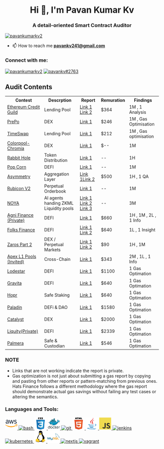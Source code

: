 <h1 align="center">Hi 👋, I'm Pavan Kumar Kv</h1>
<h3 align="center">A detail-oriented Smart Contract Auditor</h3>

<p align="left"> <a href="https://twitter.com/pavankumarkv2" target="blank"><img src="https://img.shields.io/twitter/follow/pavankumarkv2?logo=twitter&style=for-the-badge" alt="pavankumarkv2" /></a> </p>

- 📫 How to reach me **pavankv241@gmail.com**

<h3 align="left">Connect with me:</h3>
<p align="left">
<a href="https://twitter.com/pavankumarkv2" target="blank"><img align="center" src="https://raw.githubusercontent.com/rahuldkjain/github-profile-readme-generator/master/src/images/icons/Social/twitter.svg" alt="pavankumarkv2" height="30" width="40" /></a>
<a href="https://discord.gg/pavankv#2763" target="blank"><img align="center" src="https://raw.githubusercontent.com/rahuldkjain/github-profile-readme-generator/master/src/images/icons/Social/discord.svg" alt="pavankv#2763" height="30" width="40" /></a>
</p>

<h2>Audit Contents</h2>
<table>
  <tr>
    <th>Contest</th>
    <th>Descrption</th>
    <th>Report</th>
    <th>Remuration</th>
    <th>Findings</th>
  </tr>
  <tr>
    <td><a href="https://code4rena.com/audits/2023-12-ethereum-credit-guild">Ethereum Credit Guild</a></td>
    <td>Lending Pool</td>
    <td><a href="https://github.com/code-423n4/2023-12-ethereumcreditguild-findings/issues/488">Link 1</a> <a href="https://github.com/code-423n4/2023-12-ethereumcreditguild-findings/blob/dd2ecb8b79c5bb4a4e57f2399b6e300e57737ea1/data/pavankv-Analysis.md">Link 2</a></td>
    <td>$364</td>
    <td>1M , 1 Analysis</td>
  </tr>
  <tr>
    <td><a href="https://code4rena.com/audits/2022-12-prepo-contest">PrePo</a></td>
    <td>DEX</td>
    <td><a href="https://github.com/code-423n4/2022-12-prepo-findings/issues/13">Link 1</a></td>
    <td>$246</td>
    <td>1M , Gas Optimisation</td>
  </tr>
  <tr>
    <td><a href="https://code4rena.com/audits/2023-01-timeswap-contest">TimeSwap</a></td>
    <td>Lending Pool</td>
    <td><a href="https://github.com/code-423n4/2023-01-timeswap-findings/issues/148">Link 1</a></td>
    <td>$212</td>
    <td>1M , Gas optimisation</td>
  </tr>
    <tr>
    <td><a href="https://cantina.xyz/competitions/7db75599-9dad-40aa-9fc7-e879803eea2b">Colorpool-Chromia</a></td>
    <td>DEX</td>
    <td><a href="#">Link 1</a></td>
    <td>$--</td>
    <td>1M </td>
  </tr>
  <tr>
    <td><a href="https://code4rena.com/audits/2023-01-timeswap-contest">Rabbit Hole</a></td>
    <td>Token Distribution</td>
    <td><a href="https://github.com/code-423n4/2023-01-rabbithole-findings/issues/294">Link 1</a></td>
    <td>--</td>
    <td>1H</td>
  </tr>
  <tr>
    <td><a href="https://code4rena.com/audits/2023-01-popcorn-contest">Pop Corn</a></td>
    <td>DEFI</td>
    <td><a href="https://github.com/code-423n4/2023-01-popcorn-findings/issues/168">Link 1</a></td>
    <td>--</td>
    <td>1M</td>
  </tr>
  <tr>
    <td><a href="https://code4rena.com/audits/2023-09-asymmetry-finance-afeth-invitational">Asymmetry</a></td>
    <td>Aggregation Layer</td>
    <td><a href="https://github.com/code-423n4/2023-03-asymmetry-findings/issues/678">Link 1</a><a href="https://github.com/code-423n4/2023-03-asymmetry-findings/issues/183">Link 2</a></td>
    <td>$500</td>
    <td>1H , 1 QA</td>
  </tr>
  <tr>
    <td><a href="https://code4rena.com/audits/2023-01-timeswap-contest">Rubicon V2</a></td>
    <td>Perpetual Orderbook</td>
    <td><a href="https://github.com/code-423n4/2023-04-rubicon-findings/issues/55">Link 1</a></td>
    <td>--</td>
    <td>1M</td>
  </tr>
    <tr>
    <td><a href="https://code4rena.com/audits/2024-04-noyat">NOYA</a></td>
    <td>AI agents handing ZKML Liquidity pools</td>
    <td><a href="https://github.com/code-423n4/2024-04-noya-findings/issues/101">Link 1</a> 
    <a href="https://github.com/code-423n4/2024-04-noya-findings/issues/188">Link 2</a>
    <a href="https://github.com/code-423n4/2024-04-noya-findings/issues/154">Link 3</a>
    </td>
    <td>--</td>
    <td>3M</td>
  </tr>
    <tr>
    <td><a href="#">Agni Finance (Private)</a></td>
    <td>DEFI</td>
    <td><a href="#">Link 1</a></td>
    <td>$660</td>
    <td>1H , 1M , 2L , 1 Info</td>
  </tr>
    <tr>
    <td><a href="">Folks Finance</a></td>
    <td>DEFI</td>
    <td><a href="https://reports.immunefi.com/folks-finance/boost-_-folks-finance-33746-smart-contract-insight-rounding-down-to-zero-leads-to-liquidate-function">Link 1</a>
    <a href="https://reports.immunefi.com/folks-finance/boost-_-folks-finance-34124-smart-contract-low-smart-contract-cannot-be-accessed-during-the-normal-l">Link 2</a>
    </td>
    <td>$640</td>
    <td>1L , 1 Insight</td>
  </tr>
  <tr>
    <tr>
    <td><a href="">Zaros Part 2</a></td>
    <td>DEX / Perpetual Markets</td>
    <td><a href="https://codehawks.cyfrin.io/c/2025-01-zaros-part-2/s/487">Link 1</a>
    <a href="https://codehawks.cyfrin.io/c/2025-01-zaros-part-2/s/163">Link 2</a>
    </td>
    <td>$90</td>
    <td>1H , 1M</td>
  </tr>
  <tr>
    <td><a href="">Apex L1 Pools (Invited)</a></td>
    <td>Cross-Chain</td>
    <td><a href="https://app.secure3.io/en/32c54710fa?tab=detail">Link 1</a>
    </td>
    <td>$343</td>
    <td>2M , 1L , 1 Info</td>
  </tr>
  <tr>
    <td><a href="https://app.hats.finance/audit-competitions/lodestar-finance-0x74cb0cc1e231ad7c28f50574b1e473e8afef1d7f/leaderboard">Lodestar</a></td>
    <td>DEFI</td>
    <td><a href="#">Link 1</a></td>
    <td>$1100</td>
    <td>1 Gas Optimation</td>
  </tr>

  <tr>
    <td><a href="https://app.hats.finance/audit-competitions/gravita-0xa9cb786e4d07117d11b4644f54c5a4f1567e3817/leaderboard">Gravita</a></td>
    <td>DEFI</td>
    <td><a href="#">Link 1</a></td>
    <td>$640</td>
    <td>1 Gas Optimation</td>
  </tr>

  <tr>
    <td><a href="https://app.hats.finance/audit-competitions/lodestar-finance-0x74cb0cc1e231ad7c28f50574b1e473e8afef1d7f/leaderboard">Hopr</a></td>
    <td>Safe Staking</td>
    <td><a href="https://app.hats.finance/audit-competitions/safestaking-by-hopr-0x607386df18b663cf5ee9b879fbc1f32466ad5a85/leaderboard">Link 1</a></td>
    <td>$640</td>
    <td>1 Gas Optimation</td>
  </tr>

  <tr>
    <td><a href="https://app.hats.finance/audit-competitions/paladin-0x1610bfde27e57b068af7f38aec3d2a7b1d146989/leaderboard">Paladin</a></td>
    <td>DEFi & DAO</td>
    <td><a href="https://app.hats.finance/audit-competitions/paladin-0x1610bfde27e57b068af7f38aec3d2a7b1d146989/leaderboard">Link 1</a></td>
    <td>$1580</td>
    <td>1 Gas Optimation</td>
  </tr>

  <tr>
    <td><a href="https://app.hats.finance/audit-competitions/catalyst-exchange-0x3026c1ea29bf1280f99b41934b2cb65d053c9db4/leaderboard">Catalyst</a></td>
    <td>DEX</td>
    <td><a href="https://app.hats.finance/audit-competitions/catalyst-exchange-0x3026c1ea29bf1280f99b41934b2cb65d053c9db4/leaderboard">Link 1</a></td>
    <td>$2000</td>
    <td>1 Gas Optimation</td>
  </tr>

  <tr>
    <td><a href="https://app.hats.finance/audit-competitions/lodestar-finance-0x74cb0cc1e231ad7c28f50574b1e473e8afef1d7f/leaderboard">Liquity(Private)</a></td>
    <td>DEFI</td>
    <td><a href="https://app.hats.finance/private-audit-competitions">Link 1</a></td>
    <td>$2339</td>
    <td>1 Gas Optimation</td>
  </tr>

  <tr>
    <td><a href="https://app.hats.finance/audit-competitions/palmera-0x5fee7541ddcd51ba9f4af606f87b2c42eea655be/leaderboard">Palmera</a></td>
    <td>Safe & Custodian</td>
    <td><a href="[Palmera](https://app.hats.finance/audit-competitions/palmera-0x5fee7541ddcd51ba9f4af606f87b2c42eea655be/leaderboard)">Link 1</a></td>
    <td>$546</td>
    <td>1 Gas Optimation</td>
  </tr>
  
</table>
<h3>NOTE</h3>
<ul>
  <li>Links that are not working indicate the report is private.</li>
  <li>Gas optimization is not just about submitting a gas report by copying and pasting from other reports or pattern-matching from previous ones. Hats Finance follows a different methodology where the gas report should demonstrate actual gas savings without failing any test cases or altering the semantics.</li>
</ul>




<h3 align="left">Languages and Tools:</h3>
<p align="left"> <a href="https://aws.amazon.com" target="_blank" rel="noreferrer"> <img src="https://raw.githubusercontent.com/devicons/devicon/master/icons/amazonwebservices/amazonwebservices-original-wordmark.svg" alt="aws" width="40" height="40"/> </a> <a href="https://www.gnu.org/software/bash/" target="_blank" rel="noreferrer"> <img src="https://www.vectorlogo.zone/logos/gnu_bash/gnu_bash-icon.svg" alt="bash" width="40" height="40"/> </a> <a href="https://www.w3schools.com/css/" target="_blank" rel="noreferrer"> <img src="https://raw.githubusercontent.com/devicons/devicon/master/icons/css3/css3-original-wordmark.svg" alt="css3" width="40" height="40"/> </a> <a href="https://www.docker.com/" target="_blank" rel="noreferrer"> <img src="https://raw.githubusercontent.com/devicons/devicon/master/icons/docker/docker-original-wordmark.svg" alt="docker" width="40" height="40"/> </a> <a href="https://git-scm.com/" target="_blank" rel="noreferrer"> <img src="https://www.vectorlogo.zone/logos/git-scm/git-scm-icon.svg" alt="git" width="40" height="40"/> </a> <a href="https://www.w3.org/html/" target="_blank" rel="noreferrer"> <img src="https://raw.githubusercontent.com/devicons/devicon/master/icons/html5/html5-original-wordmark.svg" alt="html5" width="40" height="40"/> </a> <a href="https://www.java.com" target="_blank" rel="noreferrer"> <img src="https://raw.githubusercontent.com/devicons/devicon/master/icons/java/java-original.svg" alt="java" width="40" height="40"/> </a> <a href="https://developer.mozilla.org/en-US/docs/Web/JavaScript" target="_blank" rel="noreferrer"> <img src="https://raw.githubusercontent.com/devicons/devicon/master/icons/javascript/javascript-original.svg" alt="javascript" width="40" height="40"/> </a> <a href="https://www.jenkins.io" target="_blank" rel="noreferrer"> <img src="https://www.vectorlogo.zone/logos/jenkins/jenkins-icon.svg" alt="jenkins" width="40" height="40"/> </a> <a href="https://kubernetes.io" target="_blank" rel="noreferrer"> <img src="https://www.vectorlogo.zone/logos/kubernetes/kubernetes-icon.svg" alt="kubernetes" width="40" height="40"/> </a> <a href="https://www.linux.org/" target="_blank" rel="noreferrer"> <img src="https://raw.githubusercontent.com/devicons/devicon/master/icons/linux/linux-original.svg" alt="linux" width="40" height="40"/> </a> <a href="https://www.mysql.com/" target="_blank" rel="noreferrer"> <img src="https://raw.githubusercontent.com/devicons/devicon/master/icons/mysql/mysql-original-wordmark.svg" alt="mysql" width="40" height="40"/> </a> <a href="https://nextjs.org/" target="_blank" rel="noreferrer"> <img src="https://cdn.worldvectorlogo.com/logos/nextjs-2.svg" alt="nextjs" width="40" height="40"/> </a> <a href="https://www.vagrantup.com/" target="_blank" rel="noreferrer"> <img src="https://www.vectorlogo.zone/logos/vagrantup/vagrantup-icon.svg" alt="vagrant" width="40" height="40"/> </a> </p>
